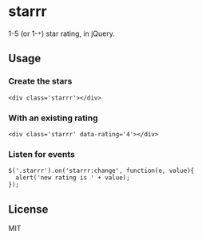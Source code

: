 starrr
======

1-5 (or 1-`*`) star rating, in jQuery.

## Usage

### Create the stars
```
<div class='starrr'></div>
```

### With an existing rating
```
<div class='starrr' data-rating='4'></div>
```

### Listen for events
```
$('.starrr').on('starrr:change', function(e, value){
  alert('new rating is ' + value);
});
```

## License

MIT
